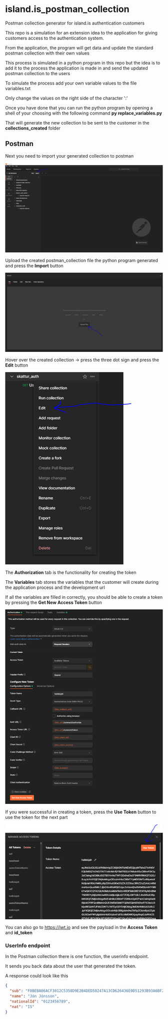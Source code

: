 # island.is_postman_collection

Postman collection generator for island.is authentication customers

This repo is a simulation for an extension idea to the application for giving customers access to the authentication system.

From the application, the program will get data and update the standard postman collection with their own values

This process is simulated in a python program in this repo but the idea is to add it to the process the application is made in and send the updated postman collection to
the users

To simulate the process add your own variable values to the file variables.txt

Only change the values on the right side of the character ':'

Once you have done that you can run the python program by opening a shell of your choosing with the following command **py replace_variables.py**

That will generate the new collection to be sent to the customer in the **collections_created** folder

## Postman

Next you need to import your generated collection to postman

![postman_import_button](pictures/postman_import_button.PNG)

Upload the created postman_collection file the python program generated and press the **Import** button

![upload_file](pictures/upload_file.png)

Hover over the created collection -> press the three dot sign and press the **Edit** button

![edit_button](pictures/edit_button.png)

The **Authorization** tab is the functionality for creating the token

The **Variables** tab stores the variables that the customer will create during the application process and the development url

If all the variables are filled in correctly, you should be able to create a token by pressing the **Get New Access Token** button

![authorization](pictures/authorization.PNG)

If you were successful in creating a token, press the **Use Token** button to use the token for the next part

![authorization](pictures/token_generated.png)

You can also go to https://jwt.io and see the payload in the **Access Token** and **id_token**

### UserInfo endpoint

In the Postman collection there is one function, the userinfo endpoint.

It sends you back data about the user that generated the token.

A response could look like this

```json
{
  "sub": "F0BEBA06ACF3012C5358D9E2B4DED50247A13CD626436E0D51293B93A6BF2FE5",
  "name": "Jón Jónsson",
  "nationalId": "0123456789",
  "nat": "IS"
}
```
